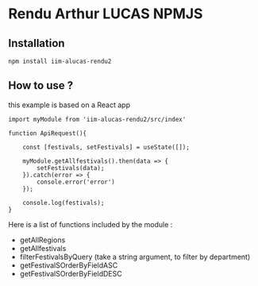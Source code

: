 # Rendu Arthur LUCAS NPMJS

## Installation

```npm
npm install iim-alucas-rendu2
```

## How to use ?

this example is based on a React app

```react
import myModule from 'iim-alucas-rendu2/src/index'

function ApiRequest(){

    const [festivals, setFestivals] = useState([]);

    myModule.getAllfestivals().then(data => {
        setFestivals(data);
    }).catch(error => {
        console.error('error')
    });

    console.log(festivals);
}
```

Here is a list of functions included by the module :
 - getAllRegions
 - getAllfestivals
 - filterFestivalsByQuery (take a string argument, to filter by department)
 - getFestivalSOrderByFieldASC
 - getFestivalSOrderByFieldDESC

